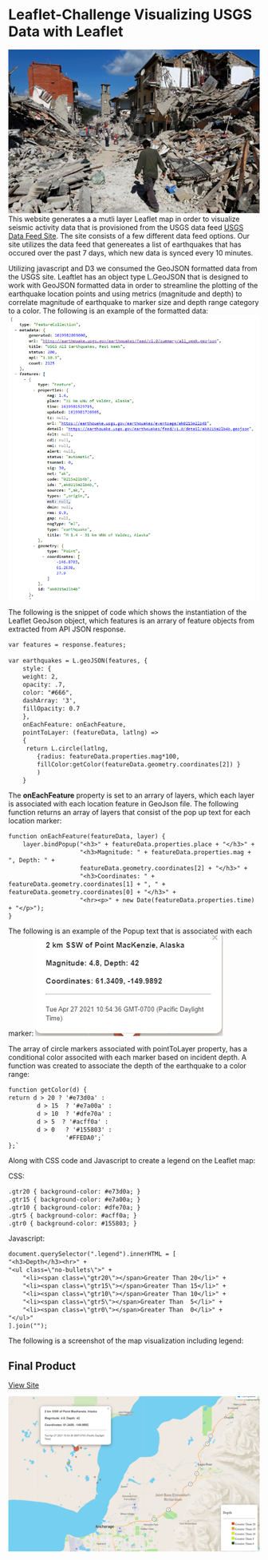 # Leaflet-Challenge Visualizing USGS Data with Leaflet
![alt](Leaflet-Step-1/static/images/Italy-earthquake-damage.jpg)
This website generates a a mutli layer Leaflet map in order to visualize seismic activity data that is provisioned from the USGS data feed [USGS Data Feed Site](https://earthquake.usgs.gov/earthquakes/feed/v1.0/geojson.php).  The site consists of a few different data feed options.  Our site utilizes the data feed that genereates a list of earthquakes that has occured over the past 7 days, which new data is synced every 10 minutes.


Utilizing javascript and D3 we consumed the GeoJSON formatted data from the USGS site.  Leaftlet has an object type L.GeoJSON that is designed to work with GeoJSON formatted data in order to streamline the plotting of the earthquake location points and using metrics (magnitude and depth) to correlate magnitude of earthquake to marker size and depth range category to a color.  The following is an example of the formatted data: ![](Leaflet-Step-1/static/images/4-JSON.PNG)

The following is the snippet of code which shows the instantiation of the Leaflet GeoJson object, which features is an arrary of feature objects from extracted from API JSON response.

    var features = response.features;

    var earthquakes = L.geoJSON(features, {
        style: {
        weight: 2,
        opacity: .7,
        color: "#666",
        dashArray: '3',
        fillOpacity: 0.7         
        },
        onEachFeature: onEachFeature,
        pointToLayer: (featureData, latlng) => 
        {
         return L.circle(latlng,
            {radius: featureData.properties.mag*100,
            fillColor:getColor(featureData.geometry.coordinates[2]) }
            )
        }

 The **onEachFeature** property is set to an arrary of layers, which each layer is associated with each location feature in GeoJson file.  The following function returns an array of layers that consist of the pop up text for each location marker:

    function onEachFeature(featureData, layer) {
        layer.bindPopup("<h3>" + featureData.properties.place + "</h3>" +
                        "<h3>Magnitude: " + featureData.properties.mag + ", Depth: " +
                        featureData.geometry.coordinates[2] + "</h3>" +
                        "<h3>Coordinates: " + featureData.geometry.coordinates[1] + ", " + featureData.geometry.coordinates[0] + "</h3>" +
                        "<hr><p>" + new Date(featureData.properties.time) + "</p>");
    }


The following is an example of the Popup text that is associated with each marker:
![](Leaflet-Step-1/static/images/popup.PNG)


The array of circle markers associated with pointToLayer property, has a conditional color associted with each marker based on incident depth.
A function was created to associate the depth of the earthquake to a color range:

    function getColor(d) {
    return d > 20 ? '#e73d0a' :
            d > 15  ? '#e7a00a' :
            d > 10  ? '#dfe70a' :
            d > 5  ? '#acff0a' :
            d > 0   ? '#155803' :
                    '#FFEDA0';`
    };`

Along with CSS code and Javascript to create a legend on the Leaflet map:

CSS:

    .gtr20 { background-color: #e73d0a; }
    .gtr15 { background-color: #e7a00a; }
    .gtr10 { background-color: #dfe70a; }
    .gtr5 { background-color: #acff0a; }
    .gtr0 { background-color: #155803; }

Javascript:

    document.querySelector(".legend").innerHTML = [
    "<h3>Depth</h3><hr>" +
    "<ul class=\"no-bullets\">" +
        "<li><span class=\"gtr20\"></span>Greater Than 20</li>" +
        "<li><span class=\"gtr15\"></span>Greater Than 15</li>" +
        "<li><span class=\"gtr10\"></span>Greater Than 10</li>" +
        "<li><span class=\"gtr5\"></span>Greater Than  5</li>" +
        "<li><span class=\"gtr0\"></span>Greater Than  0</li>" +
    "</ul>"
    ].join("");

The following is a screenshot of the map visualization including legend:

## Final Product
[View Site](https://mregpala.github.io/leaflet-challenge/Leaflet-Step-1/)


![](Leaflet-Step-1/static/images/map_screenshot.png)